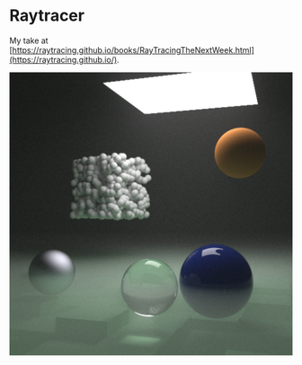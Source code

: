 # Raytracer

My take at [https://raytracing.github.io/books/RayTracingTheNextWeek.html](https://raytracing.github.io/).

![render.png](render.png)